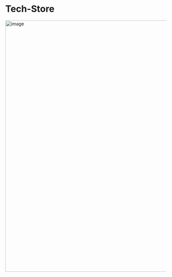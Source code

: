 # Tech-Store
<img width="784" alt="image" src="https://user-images.githubusercontent.com/80841323/182583935-7c3e3df3-d33d-4f20-a69a-3b872a9f7b5f.png">
